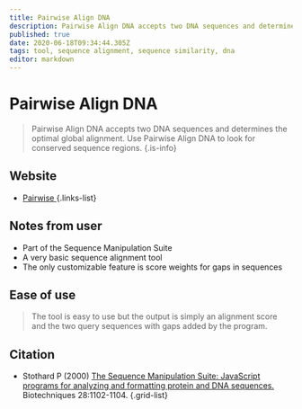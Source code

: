 ```yaml
---
title: Pairwise Align DNA
description: Pairwise Align DNA accepts two DNA sequences and determines the optimal global alignment. Use Pairwise Align DNA to look for conserved sequence regions.
published: true
date: 2020-06-18T09:34:44.305Z
tags: tool, sequence alignment, sequence similarity, dna
editor: markdown
---
```


# Pairwise Align DNA

> Pairwise Align DNA accepts two DNA sequences and determines the optimal global alignment. Use Pairwise Align DNA to look for conserved sequence regions.
{.is-info}



## Website

- [Pairwise ](http://www.bioinformatics.org/sms2/pairwise_align_dna.html)
{.links-list}

## Notes from user
- Part of the Sequence Manipulation Suite
- A very basic sequence alignment tool
- The only customizable feature is score weights for gaps in sequences

## Ease of use 
> The tool is easy to use but the output is simply an alignment score and the two query sequences with gaps added by the program.

## Citation

- Stothard P (2000) [The Sequence Manipulation Suite: JavaScript programs for analyzing and formatting protein and DNA sequences.](https://www.future-science.com/doi/abs/10.2144/00286ir01) Biotechniques 28:1102-1104.
{.grid-list}